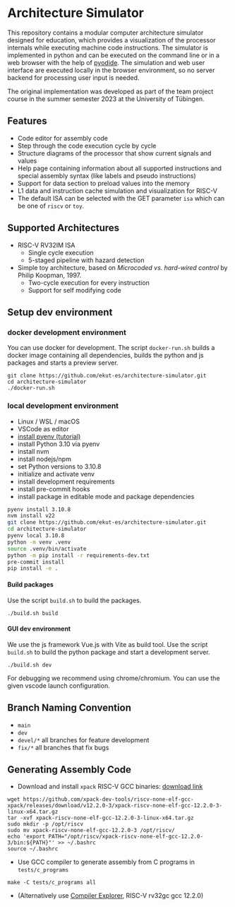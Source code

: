 # Architecture Simulator

This repository contains a modular computer architecture simulator designed for education, which provides a visualization of the processor internals while executing machine code instructions.
The simulator is implemented in python and can be executed on the command line or in a web browser with the help of [pyodide](https://github.com/pyodide/pyodide).
The simulation and web user interface are executed locally in the browser environment, so no server backend for processing user input is needed.

The original implementation was developed as part of the team project course in the summer semester 2023 at the University of Tübingen.

## Features
- Code editor for assembly code
- Step through the code execution cycle by cycle
- Structure diagrams of the processor that show current signals and values
- Help page containing information about all supported instructions and special assembly syntax (like labels and pseudo instructions)
- Support for data section to preload values into the memory
- L1 data and instruction cache simulation and visualization for RISC-V
- The default ISA can be selected with the GET parameter `isa` which can be one of `riscv` or `toy`.

## Supported Architectures
  - RISC-V RV32IM ISA
    - Single cycle execution
    - 5-staged pipeline with hazard detection
  - Simple toy architecture, based on *Microcoded vs. hard-wired control* by Philip Koopman, 1997.
    - Two-cycle execution for every instruction
    - Support for self modifying code

## Setup dev environment

### docker development environment

You can use docker for development. The script `docker-run.sh` builds a docker image containing all dependencies, builds the python and js packages and starts a preview server.

```
git clone https://github.com/ekut-es/architecture-simulator.git
cd architecture-simulator
./docker-run.sh
```

### local development environment
- Linux / WSL / macOS
- VSCode as editor
- [install pyenv (tutorial)](https://k0nze.dev/posts/install-pyenv-venv-vscode/)
- install Python 3.10 via pyenv
- install nvm
- install nodejs/npm
- set Python versions to 3.10.8
- initialize and activate venv
- install development requirements
- install pre-commit hooks
- install package in editable mode and package dependencies

```bash
pyenv install 3.10.8
nvm install v22
git clone https://github.com/ekut-es/architecture-simulator.git
cd architecture-simulator
pyenv local 3.10.8
python -m venv .venv
source .venv/bin/activate
python -m pip install -r requirements-dev.txt
pre-commit install
pip install -e .
```

#### Build packages

Use the script `build.sh` to build the packages.

```
./build.sh build
```

#### GUI dev environment

We use the js framework Vue.js with Vite as build tool. Use the script `build.sh` to build the python package and start a development server.

```
./build.sh dev
```

For debugging we recommend using chrome/chromium. You can use the given vscode launch configuration.

## Branch Naming Convention

* `main`
* `dev`
* `devel/*` all branches for feature development
* `fix/*` all branches that fix bugs

## Generating Assembly Code

* Download and install `xpack` RISC-V GCC binaries: [download link](https://github.com/xpack-dev-tools/riscv-none-elf-gcc-xpack/releases/)

```
wget https://github.com/xpack-dev-tools/riscv-none-elf-gcc-xpack/releases/download/v12.2.0-3/xpack-riscv-none-elf-gcc-12.2.0-3-linux-x64.tar.gz
tar -xvf xpack-riscv-none-elf-gcc-12.2.0-3-linux-x64.tar.gz
sudo mkdir -p /opt/riscv
sudo mv xpack-riscv-none-elf-gcc-12.2.0-3 /opt/riscv/
echo 'export PATH="/opt/riscv/xpack-riscv-none-elf-gcc-12.2.0-3/bin:${PATH}"' >> ~/.bashrc
source ~/.bashrc
```

* Use GCC compiler to generate assembly from C programs in `tests/c_programs`
```
make -C tests/c_programs all
```

* (Alternatively use [Compiler Explorer](https://godbolt.org/), RISC-V rv32gc gcc 12.2.0)
